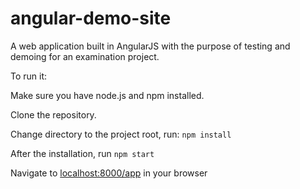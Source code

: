 # angular-demo-site

A web application built in AngularJS with the purpose of testing and demoing for an examination project.

To run it:

Make sure you have node.js and npm installed.

Clone the repository.

Change directory to the project root, run: `npm install`

After the installation, run `npm start`

Navigate to [localhost:8000/app](http://localhost:8000/app) in your browser
